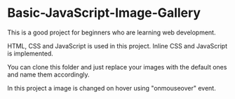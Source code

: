 # Basic-JavaScript-Image-Gallery

This is a good project for beginners who are learning web development.

HTML, CSS and JavaScript is used in this project.
Inline CSS and JavaScript is implemented.

You can clone this folder and just replace your images with the default ones and name them accordingly.

In this project a image is changed on hover using "onmouseover" event. 
